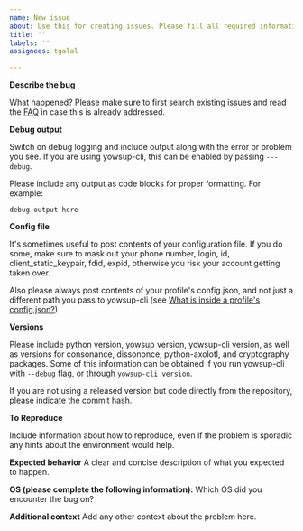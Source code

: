 ```yaml
---
name: New issue
about: Use this for creating issues. Please fill all required information that is relevant to your issue. Issues missing necessary information that was requested in this template will be closed without consideration.
title: ''
labels: ''
assignees: tgalal

---
```


**Describe the bug**

What happened? Please make sure to first search existing issues and read the [FAQ](https://github.com/tgalal/yowsup/wiki/FAQ) in case this is already addressed.

**Debug output**

Switch on debug logging and include output along with the error or problem you see. If you are using yowsup-cli, this can be enabled by passing ```---debug```.

Please include any output as code blocks for proper formatting. For example:
```
debug output here
```

**Config file**

It's sometimes useful to post contents of your configuration file. If you do some, make sure to mask out your phone number, login, id, client_static_keypair, fdid, expid, otherwise you risk your account getting taken over.

Also please always post contents of your profile's config.json, and not just a different path you pass to yowsup-cli
(see [What is inside a profile's config.json?](https://github.com/tgalal/yowsup/wiki/FAQ#what-is-inside-a-profiles-configjson))

**Versions**

Please include python version, yowsup version, yowsup-cli version, as well as versions for consonance, dissononce, python-axolotl, and cryptography packages. Some of this information can be obtained if you run yowsup-cli with ```--debug``` flag, or through ```yowsup-cli version```.

If you are not using a released version but code directly from the repository, please indicate the commit hash.

**To Reproduce**

Include information about how to reproduce, even if the problem is sporadic any hints about the environment would help.

**Expected behavior**
A clear and concise description of what you expected to happen.

**OS (please complete the following information):**
Which OS did you encounter the bug on?

**Additional context**
Add any other context about the problem here.
